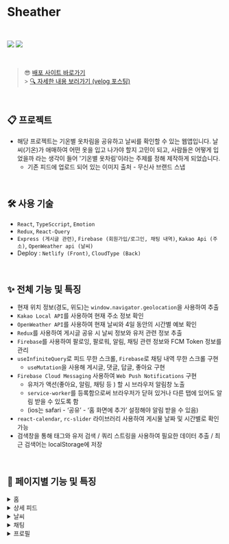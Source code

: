 # Sheather

<br>

![](https://velog.velcdn.com/images/rlawodh123/post/30229d45-edcf-4027-a26f-7e4403ebf7d7/image.png)
![](https://velog.velcdn.com/images/rlawodh123/post/6e4b0c4d-00ea-4212-aed9-d1aff66ebf14/image.gif)

<br>

> 😎 [배포 사이트 바로가기](https://sheather.netlify.app/)<br> > [🔍 자세한 내용 보러가기 (velog 포스팅)](https://velog.io/@rlawodh123/series/Sheather)<br>

<br>

## 📋 프로젝트

>

- 해당 프로젝트는 기온별 옷차림을 공유하고 날씨를 확인할 수 있는 웹앱입니다.
  날씨(기온)가 애매하여 어떤 옷을 입고 나가야 할지 고민이 되고, 사람들은 어떻게 입었을까 라는 생각이 들어 '기온별 옷차림'이라는 주제를 정해 제작하게 되었습니다.
  - 기존 피드에 업로드 되어 있는 이미지 출처 - 무신사 브랜드 스냅

<br>

## 🛠️ 사용 기술

- `React`, `TypeSccript`, `Emotion`
- `Redux`, `React-Query`
- `Express (게시글 관련)`, `Firebase (회원가입/로그인, 채팅 내역)`, `Kakao Api (주소)`, `OpenWeather api (날씨)`
- Deploy : `Netlify (Front)`, `CloudType (Back)`

<br>

## **✨ 전체 기능 및 특징**

- 현재 위치 정보(경도, 위도)는 `window.navigator.geolocation`을 사용하여 추출
- `Kakao Local API`를 사용하여 현재 주소 정보 확인
- `OpenWeather API`를 사용하여 현재 날씨와 4일 동안의 시간별 예보 확인
- `Redux`를 사용하여 게시글 공유 시 날씨 정보와 유저 관련 정보 추출
- `Firebase`를 사용하여 팔로잉, 팔로워, 알림, 채팅 관련 정보와 FCM Token 정보를 관리
- `useInfiniteQuery`로 피드 무한 스크롤, `Firebase`로 채팅 내역 무한 스크롤 구현
  - `useMutation`을 사용해 게시글, 댓글, 답글, 좋아요 구현
- `Firebase Cloud Messaging` 사용하여 `Web Push Notifications` 구현
  - 유저가 액션(좋아요, 알림, 채팅 등 ) 할 시 브라우저 알림창 노출
  - `service-worker`를 등록함으로써 브라우저가 닫혀 있거나 다른 탭에 있어도 알림 받을 수 있도록 함
  - (ios는 safari - ‘공유’ - ‘홈 화면에 추가’ 설정해야 알림 받을 수 있음)
- `react-calendar`, `rc-slider` 라이브러리 사용하여 게시물 날짜 및 시간별로 확인 가능
- 검색창을 통해 태그와 유저 검색 / 쿼리 스트링을 사용하여 필요한 데이터 추출 / 최근 검색어는 localStorage에 저장

<br>

## 💫 페이지별 기능 및 특징

<details>
<summary>홈</summary>
<div markdown="1">

[홈 링크](https://velog.io/@rlawodh123/React-Sheather-%EA%B8%B0%EC%98%A8%EB%B3%84-%EC%98%B7%EC%B0%A8%EB%A6%BC-%EA%B3%B5%EC%9C%A0-%EC%86%8C%EC%85%9C-%ED%99%88)
<br>
![](https://velog.velcdn.com/images/rlawodh123/post/08c0e66e-fe9c-4007-9d94-f33109dff162/image.gif)
![](https://velog.velcdn.com/images/rlawodh123/post/dc66219f-7eae-4737-911b-f7c157090d93/image.jpg)

- Left Bar
  - `Firebase` 계정 로그인/로그아웃/비밀번호찾기
  - 다른 유저가 좋아요, 알림, 채팅 등 액션 행할 시 `메세지`, `알림` 카테고리에 알림 뱃지 노출
- Main
  - (자주 쓰이는 useQuery는 따로 커스텀 훅(모듈화)으로 빼내어 사용했지만, 하기 설명에서는 함께 코드 기재함)
  - `[openWeather api](https://openweathermap.org/)`를 사용하여 단기 예보, 현재 날씨 정보 확인 가능
  - `window.navigator.geolocation` 사용하여 현재 위치 정보(경도, 위도)를 추출 후,
    `[Kakao Local api](https://developers.kakao.com/docs/latest/ko/local/dev-guide)`를 이용해 현재 주소 정보 확인 가능
  - 기온에 맞는 옷차림 추천
  - `Mui`의 `[Masonry](https://mui.com/material-ui/react-masonry/)` 레이아웃 적용
  - 피드를 구분할 수 있게 `메인 카테고리(팔로잉, 탐색)`와 `서브 카테고리(최신순, 인기순, 날짜별)`로 구성
  - `react-calendar`, `rc-slider` 라이브러리를 사용하여 날짜별, 시간별로 피드 확인 가능
- Right bar
  - 검색창
    - 태그 및 유저 검색 가능
    - api 주소에 검색한 태그 값을 쿼리 스트링으로 넣어 데이터를 받아옴
    - `localStorage` 사용하여 최근 검색어 저장
  - 피드에 추가된 태그들을 인기순으로 정렬하여 확인 가능
  - 팔로잉 되지 않은 다른 유저 추천

</div>
</details>

<details>
<summary>상세 피드</summary>
<div markdown="2">

[상세 피드 링크](https://velog.io/@rlawodh123/React-Sheather-%EA%B8%B0%EC%98%A8%EB%B3%84-%EC%98%B7%EC%B0%A8%EB%A6%BC-%EA%B3%B5%EC%9C%A0-%EC%86%8C%EC%85%9C-%EC%83%81%EC%84%B8-%ED%94%BC%EB%93%9C)
<br>
![](https://velog.velcdn.com/images/rlawodh123/post/291b31f7-f8b3-448c-bd4a-e8ed833def39/image.gif)

- 해당 업로드 된 피드의 날씨, 선택한 옷 정보 확인 가능
- 본인 피드 수정 및 다른 유저 팔로우 가능
- 좋아요, 북마크 구현
- 해당 피드 클립보드에 복사
- 댓글, 답글(대댓글) 구현

</div>
</details>

<details>
<summary>날씨</summary>
<div markdown="3">

[날씨 링크](https://velog.io/@rlawodh123/React-%EC%B9%B4%EC%B9%B4%EC%98%A4-%ED%94%84%EB%A0%8C%EC%A6%88%EC%83%B5-%ED%81%B4%EB%A1%A0-%EC%BD%94%EB%94%A9-%EC%83%81%ED%92%88)
<br>
![](https://velog.velcdn.com/images/rlawodh123/post/7bd2edda-0720-4f24-820e-99f40f6b51d3/image.gif)

- `window.navigator.geolocation`로 api 요청 시 필요한 값인 현재 위치 정보(경도, 위도) 추출
  - [`Kakao Local api`](https://developers.kakao.com/docs/latest/ko/local/dev-guide)로 현재 주소 정보 확인 가능
  - [`openWeather api`](https://openweathermap.org/)로 현재 날씨 및 시간별 예보 4일 정보 확인 가능
- [`egjs/flicking`](https://github.com/naver/egjs-flicking) 라이브러리를 사용하여 오브젝트를 가로 스크를로 배치
- 현재 날씨 공유 (게시물 작성)
  - 공유 버튼 클릭 시 `dispatch`로 해당 날씨 정보 값 `store`로 전달
    - `store`에서 값을 받아와 업로드 시 함께 전송
  - 현재 착장에 대한 체감, 정보 선택 및 태그 입력 가능
  - [`react-easy-crop`](https://www.npmjs.com/package/react-easy-crop) 라이브러리로 이미지 확대/축소 및 비율별로 자르기 가능
  - [`browser-image-compression`](https://www.npmjs.com/package/browser-image-compression) 라이브러리를 사용하여 이미지 압축
- 날씨별로 추천 의류 확인

</div>
</details>

<details>
<summary>채팅</summary>
<div markdown="4">

[채팅 링크](https://velog.io/@rlawodh123/React-Sheather-%EA%B8%B0%EC%98%A8%EB%B3%84-%EC%98%B7%EC%B0%A8%EB%A6%BC-%EA%B3%B5%EC%9C%A0-%EC%86%8C%EC%85%9C-%EC%B1%84%ED%8C%85)
<br>
![](https://velog.velcdn.com/images/rlawodh123/post/1a53c022-74e6-4632-b076-f7939b7118a8/image.gif)
![](https://velog.velcdn.com/images/rlawodh123/post/cee2b8ac-7e11-4353-a43f-1de98fedca57/image.gif)

- `Firebase`의 `onSnapshot`으로 실시간 채팅, 무한스크롤 구현
  - 채팅방 입장 시 스크롤 하단 이동 / 스크롤 하단 이동 버튼
  - 메세지 발신 시 상대방이 읽음 여부에 따라 본인 메세지 옆에 '1' 노출/삭제
  - 메세지 수신 시 알림 뱃지 생성
- 팔로우 되어 있는 사람에게 채팅 생성 가능
- 채팅방 삭제
  - 본인과 상대의 정보에 서로가 참여한 채팅방 정보가 둘 다 없을 시 채팅방 완전 삭제
  - 정보가 둘 중 하나라도 남아 있는 경우 같은 대상에게 대화방 생성/수신 시 기록 유지

</div>
</details>

<details>
<summary>프로필</summary>
<div markdown="5">

[프로필 링크](https://velog.io/@rlawodh123/React-Sheather-%EA%B8%B0%EC%98%A8%EB%B3%84-%EC%98%B7%EC%B0%A8%EB%A6%BC-%EA%B3%B5%EC%9C%A0-%EC%86%8C%EC%85%9C-%ED%94%84%EB%A1%9C%ED%95%84)
<br>
![](https://velog.velcdn.com/images/rlawodh123/post/857f6826-9796-481b-b7d4-09d756c14027/image.gif)

- 프로필 수정
  - 프로필 이미지 변경
  - `@사용자 이름 (중복 체크)` / `이름` 최대 20자까지 변경 가능
- 팔로잉, 팔로워 리스트 확인
- 설정
  - 웹 푸시 알림 설정(on/off)
  - 로그아웃
- 본인 프로필에서만 `좋아요`, `북마크`한 게시물 확인 가능
- 상대 프로필에서 `메세지` 보내기 가능

</div>
</details>
